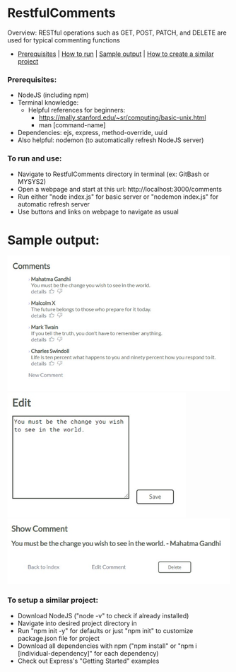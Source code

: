 # RestfulComments
 Overview: RESTful operations such as GET, POST, PATCH, and DELETE are used for typical commenting functions
 - [Prerequisites](#prerequisites) | [How to run](#to-run-and-use) | [Sample output](#sample-output) | [How to create a similar project](#to-setup-a-similar-project)
 
### Prerequisites:
 - NodeJS (including npm)
 - Terminal knowledge: 
   - Helpful references for beginners:
     - https://mally.stanford.edu/~sr/computing/basic-unix.html
     - man [command-name]
 - Dependencies: ejs, express, method-override, uuid
 - Also helpful: nodemon (to automatically refresh NodeJS server)
 
### To run and use: 
 - Navigate to RestfulComments directory in terminal (ex: GitBash or MYSYS2)
 - Open a webpage and start at this url: http://localhost:3000/comments
 - Run either "node index.js" for basic server or "nodemon index.js" for automatic refresh server
 - Use buttons and links on webpage to navigate as usual
 
 # Sample output:
 ![Comments Homepage](https://github.com/marissakremers/RestfulComments/blob/main/public/github-pictures/comments-homepage.jpg "Comments Homepage")
 ![Comments Edit Page](https://github.com/marissakremers/RestfulComments/blob/main/public/github-pictures/comments-edit.jpg "Comments Edit Page")
 ![Comments Details Page](https://github.com/marissakremers/RestfulComments/blob/main/public/github-pictures/comments-detail-page.jpg "Comments Details Page")
 
### To setup a similar project: 
 - Download NodeJS ("node -v" to check if already installed)
 - Navigate into desired project directory in 
 - Run "npm init -y" for defaults or just "npm init" to customize package.json file for project
 - Download all dependencies with npm ("npm install" or "npm i [individual-dependency]" for each dependency)
 - Check out Express's "Getting Started" examples
